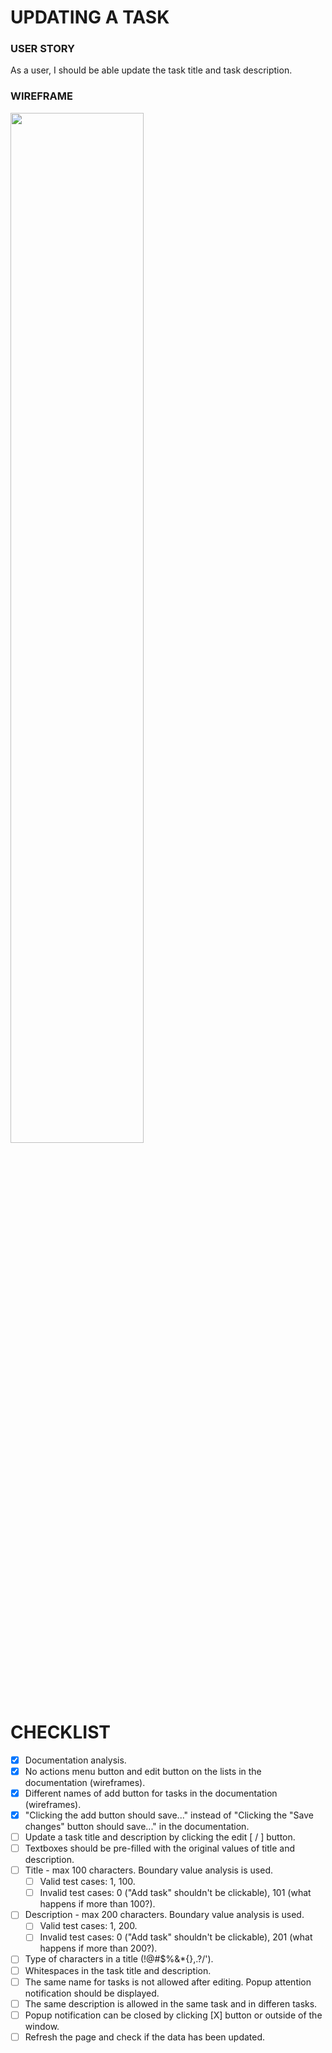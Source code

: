 # UPDATING A TASK

### USER STORY

As a user, I should be able update the task title and task description.

### WIREFRAME

<img src="https://user-images.githubusercontent.com/80547490/223041571-0fd702a3-7d00-46b4-8d03-18206cf26d6a.png" width=65% high=65%>

# CHECKLIST

- [X] Documentation analysis.
- [X] No actions menu button and edit button on the lists in the documentation (wireframes). 
- [X] Different names of add button for tasks in the documentation (wireframes).
- [X] "Clicking the add button should save..." instead of "Clicking the "Save changes" button should save..." in the documentation.
- [ ] Update a task title and description by clicking the edit [ / ] button.
- [ ] Textboxes should be pre-filled with the original values of title and description.
- [ ] Title - max 100 characters. Boundary value analysis is used. <br>
     - [ ] Valid test cases: 1, 100. <br>
     - [ ] Invalid test cases: 0 ("Add task" shouldn't be clickable), 101 (what happens if more than 100?).
- [ ] Description - max 200 characters. Boundary value analysis is used. <br>
     - [ ] Valid test cases: 1, 200. <br>
     - [ ] Invalid test cases: 0 ("Add task" shouldn't be clickable), 201 (what happens if more than 200?).
- [ ] Type of characters in a title (!@#$%&*{},.?/').
- [ ] Whitespaces in the task title and description.
- [ ] The same name for tasks is not allowed after editing. Popup attention notification should be displayed.
- [ ] The same description is allowed in the same task and in differen tasks. 
- [ ] Popup notification can be closed by clicking [X] button or outside of the window.
- [ ] Refresh the page and check if the data has been updated.
<br><br><br>
